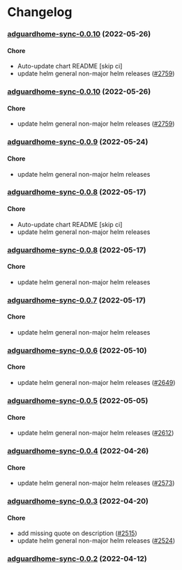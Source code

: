 # Changelog<br>


<a name="adguardhome-sync-0.0.10"></a>
### [adguardhome-sync-0.0.10](https://github.com/truecharts/apps/compare/adguardhome-sync-0.0.9...adguardhome-sync-0.0.10) (2022-05-26)

#### Chore

* Auto-update chart README [skip ci]
* update helm general non-major helm releases ([#2759](https://github.com/truecharts/apps/issues/2759))



<a name="adguardhome-sync-0.0.10"></a>
### [adguardhome-sync-0.0.10](https://github.com/truecharts/apps/compare/adguardhome-sync-0.0.9...adguardhome-sync-0.0.10) (2022-05-26)

#### Chore

* update helm general non-major helm releases ([#2759](https://github.com/truecharts/apps/issues/2759))



<a name="adguardhome-sync-0.0.9"></a>
### [adguardhome-sync-0.0.9](https://github.com/truecharts/apps/compare/adguardhome-sync-0.0.8...adguardhome-sync-0.0.9) (2022-05-24)

#### Chore

* update helm general non-major helm releases



<a name="adguardhome-sync-0.0.8"></a>
### [adguardhome-sync-0.0.8](https://github.com/truecharts/apps/compare/adguardhome-sync-0.0.7...adguardhome-sync-0.0.8) (2022-05-17)

#### Chore

* Auto-update chart README [skip ci]
* update helm general non-major helm releases



<a name="adguardhome-sync-0.0.8"></a>
### [adguardhome-sync-0.0.8](https://github.com/truecharts/apps/compare/adguardhome-sync-0.0.7...adguardhome-sync-0.0.8) (2022-05-17)

#### Chore

* update helm general non-major helm releases



<a name="adguardhome-sync-0.0.7"></a>
### [adguardhome-sync-0.0.7](https://github.com/truecharts/apps/compare/adguardhome-sync-0.0.6...adguardhome-sync-0.0.7) (2022-05-17)

#### Chore

* update helm general non-major helm releases



<a name="adguardhome-sync-0.0.6"></a>
### [adguardhome-sync-0.0.6](https://github.com/truecharts/apps/compare/adguardhome-sync-0.0.5...adguardhome-sync-0.0.6) (2022-05-10)

#### Chore

* update helm general non-major helm releases ([#2649](https://github.com/truecharts/apps/issues/2649))



<a name="adguardhome-sync-0.0.5"></a>
### [adguardhome-sync-0.0.5](https://github.com/truecharts/apps/compare/adguardhome-sync-0.0.4...adguardhome-sync-0.0.5) (2022-05-05)

#### Chore

* update helm general non-major helm releases ([#2612](https://github.com/truecharts/apps/issues/2612))



<a name="adguardhome-sync-0.0.4"></a>
### [adguardhome-sync-0.0.4](https://github.com/truecharts/apps/compare/adguardhome-sync-0.0.3...adguardhome-sync-0.0.4) (2022-04-26)

#### Chore

* update helm general non-major helm releases ([#2573](https://github.com/truecharts/apps/issues/2573))



<a name="adguardhome-sync-0.0.3"></a>
### [adguardhome-sync-0.0.3](https://github.com/truecharts/apps/compare/adguardhome-sync-0.0.2...adguardhome-sync-0.0.3) (2022-04-20)

#### Chore

* add missing quote on description ([#2515](https://github.com/truecharts/apps/issues/2515))
* update helm general non-major helm releases ([#2524](https://github.com/truecharts/apps/issues/2524))



<a name="adguardhome-sync-0.0.2"></a>
### [adguardhome-sync-0.0.2](https://github.com/truecharts/apps/compare/adguardhome-sync-0.0.1...adguardhome-sync-0.0.2) (2022-04-12)

